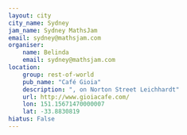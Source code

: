 ```yaml
---
layout: city                                           
city_name: Sydney                                                               
jam_name: Sydney MathsJam
email: sydney@mathsjam.com
organiser:
    name: Belinda
    email: sydney@mathsjam.com
location:
    group: rest-of-world
    pub_name: "Café Gioia"
    description: ", on Norton Street Leichhardt"
    url: http://www.gioiacafe.com/
    lon: 151.15671470000007
    lat: -33.8830819
hiatus: False
---
```

